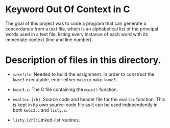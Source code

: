 # Keyword Out Of Context in C

The goal of this project was to code a program that can generate a concordance from a text file, which is an alphabetical list of the principal words used in a text file, listing every instance of each word with its immediate context (line and line number).

# Description of files in this directory.

* ```makefile```: Needed to build the assignment. In order to
construct the ```kwoc3``` executable, enter either ```make``` or
```make kwoc3```.

* ```kwoc3.c```: The C file containing the ```main()``` function.

* ```emalloc.[ch]```: Source code and header file for the
```emalloc``` function. This is kept in its own
source-code file as it can be used independently in both
```kwoc3.c``` and ```listy.c```.

* ```listy.[ch]```: Linked-list routines.

